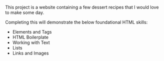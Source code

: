This project is a website containing a few dessert recipes that I would love to make some day.

Completing this will demonstrate the below foundational HTML skills:
- Elements and Tags
- HTML Boilerplate
- Working with Text
- Lists
- Links and Images